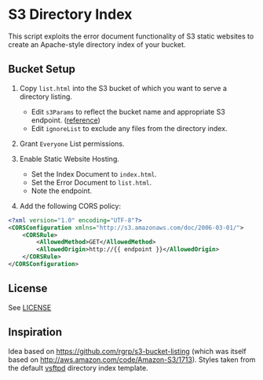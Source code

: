 # S3 Directory Index

This script exploits the error document functionality of S3 static websites to create an Apache-style directory index of your bucket.


## Bucket Setup

1. Copy `list.html` into the S3 bucket of which you want to serve a directory listing.
    - Edit `s3Params` to reflect the bucket name and appropriate S3 endpoint. ([reference](http://docs.aws.amazon.com/general/latest/gr/rande.html#s3_region))
    - Edit `ignoreList` to exclude any files from the directory index.


1. Grant `Everyone` List permissions.

1. Enable Static Website Hosting.
    - Set the Index Document to `index.html`.
    - Set the Error Document to `list.html`.
    - Note the endpoint.

1. Add the following CORS policy:

```xml
<?xml version="1.0" encoding="UTF-8"?>
<CORSConfiguration xmlns="http://s3.amazonaws.com/doc/2006-03-01/">
    <CORSRule>
        <AllowedMethod>GET</AllowedMethod>
        <AllowedOrigin>http://{{ endpoint }}</AllowedOrigin>
    </CORSRule>
</CORSConfiguration>
```

## License

See [LICENSE](./LICENSE)

## Inspiration

Idea based on <https://github.com/rgrp/s3-bucket-listing> (which was itself based on <http://aws.amazon.com/code/Amazon-S3/1713>). Styles taken from the default [vsftpd](https://security.appspot.com/vsftpd.html) directory index template.
